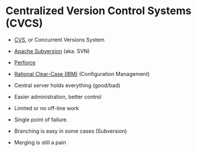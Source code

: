 # Centralized Version Control Systems (CVCS)

* [CVS](http://en.wikipedia.org/wiki/Concurrent_Versions_System), or Concurrent Versions System
* [Apache Subversion](http://en.wikipedia.org/wiki/Apache_Subversion) (aka. SVN)
* [Perforce](http://en.wikipedia.org/wiki/Perforce)
* [Rational Clear-Case (IBM)](http://en.wikipedia.org/wiki/Rational_ClearCase)  (Configuration Management)


* Central server holds everything (good/bad)
* Easier administration, better control
* Limited or no off-line work
* Single point of failure.
* Branching is easy in some cases (Subversion)
* Merging is still a pain



